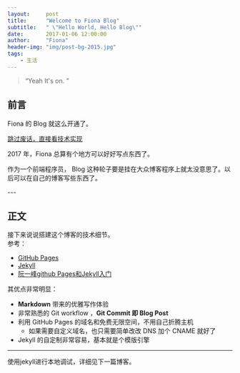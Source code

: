 ```yaml
---
layout:     post
title:      "Welcome to Fiona Blog"
subtitle:   " \"Hello World, Hello Blog\""
date:       2017-01-06 12:00:00
author:     "Fiona"
header-img: "img/post-bg-2015.jpg"
tags:
    - 生活
---
```


> “Yeah It's on. ”


## 前言

Fiona 的 Blog 就这么开通了。

[跳过废话，直接看技术实现 ](#build)



2017 年，Fiona 总算有个地方可以好好写点东西了。


作为一个前端程序员， Blog 这种轮子要是挂在大众博客程序上就太没意思了。以后可以在自己的博客写些东西了。


<p id = "build"></p>
---

## 正文

接下来说说搭建这个博客的技术细节。  
参考：
* [GitHub Pages](https://pages.github.com/)
* [Jekyll](http://jekyllrb.com/)
* [阮一峰github Pages和Jekyll入门](http://www.ruanyifeng.com/blog/2012/08/blogging_with_jekyll.html)

其优点非常明显：

* **Markdown** 带来的优雅写作体验
* 非常熟悉的 Git workflow ，**Git Commit 即 Blog Post**
* 利用 GitHub Pages 的域名和免费无限空间，不用自己折腾主机
	* 如果需要自定义域名，也只需要简单改改 DNS 加个 CNAME 就好了
* Jekyll 的自定制非常容易，基本就是个模版引擎

---

使用jekyll进行本地调试，详细见下一篇博客。

